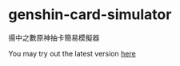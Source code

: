 # genshin-card-simulator

揚中之數原神抽卡簡易模擬器

You may try out the latest version [here](https://kelvinlinkk.github.io/genshin/card.html)

